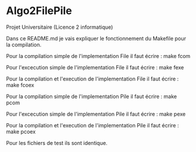 # Algo2FilePile
Projet Universitaire (Licence 2 informatique)

Dans ce README.md je vais expliquer le fonctionnement du Makefile pour la compilation.

Pour la compilation simple de l'implementation File il faut écrire :
make fcom

Pour l'excecution simple de l'implementation File il faut écrire :
make fexe

Pour la compilation et l'execution de l'implementation File il faut écrire :
make fcoex

Pour la compilation simple de l'implementation Pile il faut écrire :
make pcom

Pour l'excecution simple de l'implementation Pile il faut écrire :
make pexe

Pour la compilation et l'execution de l'implementation Pile il faut écrire :
make pcoex

Pour les fichiers de test ils sont identique.


